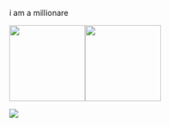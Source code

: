 i am a millionare 

<img height="137px" src="https://github-readme-stats.vercel.app/api?username=Ayhancann&bg_color=30,e96443,904e95&title_color=fff&text_color=fff&show_icons=true&theme=radical&count_private=true" /><!-- wi*quL3fcV --><img height="137px" src="https://github-readme-stats.vercel.app/api/top-langs/?username=Ayhancann&hide=html&hide_title=true&hide_border=true&layout=compact&langs_count=6&bg_color=30,904e95,e96443&title_color=fff&text_color=fff&show_icons=true&theme=radical" /></a>

![](https://komarev.com/ghpvc/?username=Ayhancann&style=flat-square)
